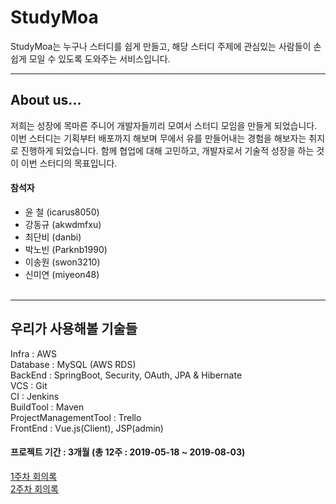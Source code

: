 StudyMoa
==========
StudyMoa는 누구나 스터디를 쉽게 만들고, 해당 스터디 주제에 관심있는 사람들이 손쉽게 모일 수 있도록 도와주는 서비스입니다.
- - -
## About us...
 저희는 성장에 목마른 주니어 개발자들끼리 모여서 스터디 모임을 만들게 되었습니다.  이번 스터디는 기획부터 배포까지 해보며 무에서 유를 만들어내는 경험을 해보자는 취지로 진행하게 되었습니다. 함께 협업에 대해 고민하고, 개발자로서 기술적 성장을 하는 것이 이번 스터디의 목표입니다.

#### 참석자
* 윤 철 (icarus8050)
* 강동규 (akwdmfxu)
* 최단비 (danbi)
* 박노빈 (Parknb1990)
* 이송원 (swon3210)
* 신미연 (miyeon48)
<br><br>

- - -
## 우리가 사용해볼 기술들
Infra : AWS<br>
Database : MySQL (AWS RDS)<br>
BackEnd : SpringBoot, Security, OAuth, JPA & Hibernate<br>
VCS : Git<br>
CI : Jenkins<br>
BuildTool : Maven<br>
ProjectManagementTool : Trello<br>
FrontEnd : Vue.js(Client), JSP(admin)

#### 프로젝트 기간 : 3개월 (총 12주 : 2019-05-18 ~ 2019-08-03)
[1주차 회의록](/Minutes/week_1.md)<br>
[2주차 회의록](/Minutes/week_2.md)<br>
